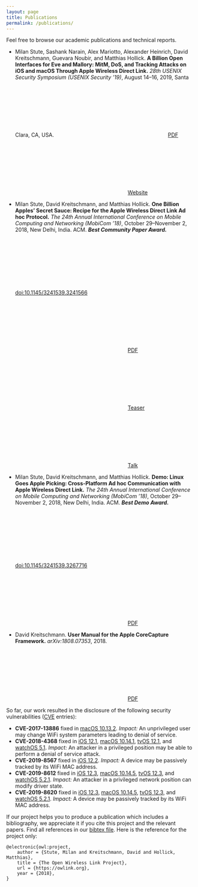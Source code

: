 ```yaml
---
layout: page
title: Publications
permalink: /publications/
---
```


Feel free to browse our academic publications and technical reports.

* Milan Stute, Sashank Narain, Alex Mariotto, Alexander Heinrich, David Kreitschmann, Guevara Noubir, and Matthias Hollick. **A Billion Open Interfaces for Eve and Mallory: MitM, DoS, and Tracking Attacks on iOS and macOS Through Apple Wireless Direct Link.** *28th USENIX Security Symposium (USENIX Security ’19)*, August 14–16, 2019, Santa Clara, CA, USA.
<a href="https://www.usenix.org/system/files/sec19fall_stute_prepub.pdf"><svg class="svg-icon"><use xlink:href="{{ '/assets/files.svg#file-pdf' | relative_url }}"></use></svg>PDF</a>
<a href="https://www.usenix.org/conference/usenixsecurity19/presentation/stute"><svg class="svg-icon"><use xlink:href="{{ '/assets/files.svg#external-link-alt' | relative_url }}"></use></svg>Website</a>

* Milan Stute, David Kreitschmann, and Matthias Hollick. **One Billion Apples’ Secret Sauce: Recipe for the Apple Wireless Direct Link Ad hoc Protocol.** *The 24th Annual International Conference on Mobile Computing and Networking (MobiCom ’18)*, October 29–November 2, 2018, New Delhi, India. ACM. ***Best Community Paper Award.***
<a href="https://doi.org/10.1145/3241539.3241566"><svg class="svg-icon"><use xlink:href="{{ '/assets/files.svg#external-link-alt' | relative_url }}"></use></svg>doi:10.1145/3241539.3241566</a>
<a href="https://arxiv.org/pdf/1808.03156.pdf"><svg class="svg-icon"><use xlink:href="{{ '/assets/files.svg#file-pdf' | relative_url }}"></use></svg>PDF</a>
<a href="https://www.youtube.com/watch?v=bKG8ZZq4oTo"><svg class="svg-icon"><use xlink:href="{{ '/assets/files.svg#video' | relative_url }}"></use></svg>Teaser</a>
<a href="https://www.youtube.com/watch?v=gr7ZOHxGLpI&t=1302"><svg class="svg-icon"><use xlink:href="{{ '/assets/files.svg#video' | relative_url }}"></use></svg>Talk</a>

* Milan Stute, David Kreitschmann, and Matthias Hollick. **Demo: Linux Goes Apple Picking: Cross-Platform Ad hoc Communication with Apple Wireless Direct Link.** *The 24th Annual International Conference on Mobile Computing and Networking (MobiCom ’18)*, October 29–November 2, 2018, New Delhi, India. ACM. ***Best Demo Award.***
<a href="https://doi.org/10.1145/3241539.3267716"><svg class="svg-icon"><use xlink:href="{{ '/assets/files.svg#external-link-alt' | relative_url }}"></use></svg>doi:10.1145/3241539.3267716</a>
<a href="https://arxiv.org/pdf/1812.06743.pdf"><svg class="svg-icon"><use xlink:href="{{ '/assets/files.svg#file-pdf' | relative_url }}"></use></svg>PDF</a>

* David Kreitschmann. **User Manual for the Apple CoreCapture Framework.** *arXiv:1808.07353*, 2018.
<a href="https://arxiv.org/pdf/1808.07353.pdf"><svg class="svg-icon"><use xlink:href="{{ '/assets/files.svg#file-pdf' | relative_url }}"></use></svg>PDF</a>

So far, our work resulted in the disclosure of the following security vulnerabilities ([CVE](http://cve.mitre.org/about/) entries):

* **CVE-2017-13886** fixed in [macOS 10.13.2](https://support.apple.com/en-us/HT208331). *Impact:* An unprivileged user may change WiFi system parameters leading to denial of service.
* **CVE-2018-4368** fixed in [iOS 12.1](https://support.apple.com/en-us/HT209192), [macOS 10.14.1](https://support.apple.com/en-us/HT209193), [tvOS 12.1](https://support.apple.com/en-us/HT209194), and [watchOS 5.1](https://support.apple.com/en-us/HT209195). *Impact:* An attacker in a privileged position may be able to perform a denial of service attack.
* **CVE-2019-8567** fixed in [iOS 12.2](https://support.apple.com/en-us/HT209599). *Impact:* A device may be passively tracked by its WiFi MAC address.
* **CVE-2019-8612** fixed in [iOS 12.3](https://support.apple.com/en-us/HT210118), [macOS 10.14.5](https://support.apple.com/en-us/HT210119), [tvOS 12.3](https://support.apple.com/en-us/HT210120), and [watchOS 5.2.1](https://support.apple.com/en-us/HT210122). *Impact:* An attacker in a privileged network position can modify driver state.
* **CVE-2019-8620** fixed in [iOS 12.3](https://support.apple.com/en-us/HT210118), [macOS 10.14.5](https://support.apple.com/en-us/HT210119), [tvOS 12.3](https://support.apple.com/en-us/HT210120), and [watchOS 5.2.1](https://support.apple.com/en-us/HT210122). *Impact:* A device may be passively tracked by its WiFi MAC address.


If our project helps you to produce a publication which includes a bibliography, we appreciate it if you cite this project and the relevant papers. Find all references in our <a href="/assets/references.bib">bibtex file</a>. Here is the reference for the project only:

```
@electronic{owl:project,
	author = {Stute, Milan and Kreitschmann, David and Hollick, Matthias},
	title = {The Open Wireless Link Project},
	url = {https://owlink.org},
	year = {2018},
}
```
